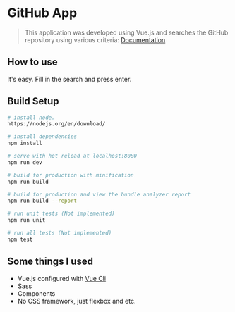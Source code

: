 # GitHub App

> This application was developed using Vue.js and searches the GitHub repository using various criteria:
[Documentation](https://help.github.com/articles/searching-repositories/)

## How to use

It's easy. Fill in the search and press enter.

## Build Setup

``` bash
# install node.
https://nodejs.org/en/download/

# install dependencies
npm install

# serve with hot reload at localhost:8080
npm run dev

# build for production with minification
npm run build

# build for production and view the bundle analyzer report
npm run build --report

# run unit tests (Not implemented)
npm run unit

# run all tests (Not implemented)
npm test
```

## Some things I used

- Vue.js configured with [Vue Cli](https://github.com/vuejs/vue-cli)
- Sass
- Components
- No CSS framework, just flexbox and etc.
